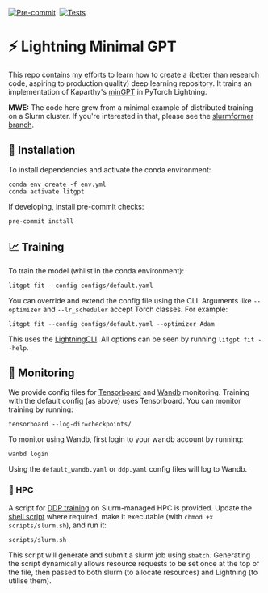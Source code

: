 [![Pre-commit](https://github.com/tomogwen/LitGPT/actions/workflows/pre-commit.yml/badge.svg)](https://github.com/tomogwen/LitGPT/actions/workflows/pre-commit.yml)&nbsp;&nbsp;[![Tests](https://github.com/tomogwen/LitGPT/actions/workflows/tests.yml/badge.svg)](https://github.com/tomogwen/LitGPT/actions/workflows/tests.yml)
# ⚡️ Lightning Minimal GPT

This repo contains my efforts to learn how to create a (better than research code, aspiring to production quality) deep learning repository. It trains an implementation of Kaparthy's [minGPT](https://github.com/karpathy/minGPT) in PyTorch Lightning.

**MWE:** The code here grew from a minimal example of distributed training on a Slurm cluster. If you're interested in that, please see the [slurmformer branch](https://github.com/tomogwen/LitGPT/tree/slurmformer).

## 🔧 Installation

To install dependencies and activate the conda environment:
```
conda env create -f env.yml
conda activate litgpt
```

If developing, install pre-commit checks:
```
pre-commit install
```

## 📈 Training

To train the model (whilst in the conda environment):
```
litgpt fit --config configs/default.yaml
```

You can override and extend the config file using the CLI. Arguments like `--optimizer` and `--lr_scheduler` accept Torch classes. For example:
```
litgpt fit --config configs/default.yaml --optimizer Adam
```

This uses the [LightningCLI](https://lightning.ai/docs/pytorch/stable/cli/lightning_cli_intermediate.html#). All options can be seen by running `litgpt fit --help`.

## 👀 Monitoring

We provide config files for [Tensorboard](https://www.tensorflow.org/tensorboard) and [Wandb](https://wandb.ai/) monitoring. Training with the default config (as above) uses Tensorboard. You can monitor training by running:

```
tensorboard --log-dir=checkpoints/
```

To monitor using Wandb, first login to your wandb account by running:
```
wanbd login
```
Using the `default_wandb.yaml` or `ddp.yaml` config files will log to Wandb.


### 🚀 HPC

A script for [DDP training](https://pytorch.org/tutorials/beginner/ddp_series_theory.html) on Slurm-managed HPC is provided. Update the [shell script](scripts/slurm.sh) where required, make it executable (with `chmod +x scripts/slurm.sh`), and run it:
```
scripts/slurm.sh
```
This script will generate and submit a slurm job using `sbatch`. Generating the script dynamically allows resource requests to be set once at the top of the file, then passed to both slurm (to allocate resources) and Lightning (to utilise them).
